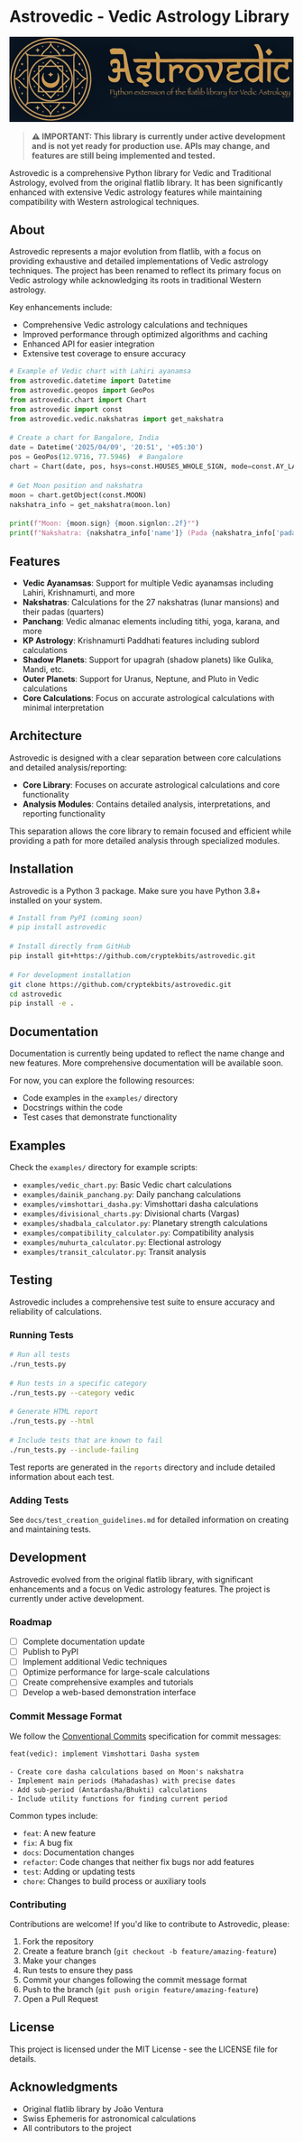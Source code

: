 # Astrovedic - Vedic Astrology Library

<p align="center">
  <img src="resources/banner.png" alt="Astrovedic Banner">
</p>

> **⚠️ IMPORTANT: This library is currently under active development and is not yet ready for production use. APIs may change, and features are still being implemented and tested.**

Astrovedic is a comprehensive Python library for Vedic and Traditional Astrology, evolved from the original flatlib library. It has been significantly enhanced with extensive Vedic astrology features while maintaining compatibility with Western astrological techniques.

## About

Astrovedic represents a major evolution from flatlib, with a focus on providing exhaustive and detailed implementations of Vedic astrology techniques. The project has been renamed to reflect its primary focus on Vedic astrology while acknowledging its roots in traditional Western astrology.

Key enhancements include:
- Comprehensive Vedic astrology calculations and techniques
- Improved performance through optimized algorithms and caching
- Enhanced API for easier integration
- Extensive test coverage to ensure accuracy

```python
# Example of Vedic chart with Lahiri ayanamsa
from astrovedic.datetime import Datetime
from astrovedic.geopos import GeoPos
from astrovedic.chart import Chart
from astrovedic import const
from astrovedic.vedic.nakshatras import get_nakshatra

# Create a chart for Bangalore, India
date = Datetime('2025/04/09', '20:51', '+05:30')
pos = GeoPos(12.9716, 77.5946)  # Bangalore
chart = Chart(date, pos, hsys=const.HOUSES_WHOLE_SIGN, mode=const.AY_LAHIRI)

# Get Moon position and nakshatra
moon = chart.getObject(const.MOON)
nakshatra_info = get_nakshatra(moon.lon)

print(f"Moon: {moon.sign} {moon.signlon:.2f}°")
print(f"Nakshatra: {nakshatra_info['name']} (Pada {nakshatra_info['pada']})")
```

## Features

- **Vedic Ayanamsas**: Support for multiple Vedic ayanamsas including Lahiri, Krishnamurti, and more
- **Nakshatras**: Calculations for the 27 nakshatras (lunar mansions) and their padas (quarters)
- **Panchang**: Vedic almanac elements including tithi, yoga, karana, and more
- **KP Astrology**: Krishnamurti Paddhati features including sublord calculations
- **Shadow Planets**: Support for upagrah (shadow planets) like Gulika, Mandi, etc.
- **Outer Planets**: Support for Uranus, Neptune, and Pluto in Vedic calculations
- **Core Calculations**: Focus on accurate astrological calculations with minimal interpretation

## Architecture

Astrovedic is designed with a clear separation between core calculations and detailed analysis/reporting:

- **Core Library**: Focuses on accurate astrological calculations and core functionality
- **Analysis Modules**: Contains detailed analysis, interpretations, and reporting functionality

This separation allows the core library to remain focused and efficient while providing a path for more detailed analysis through specialized modules.

## Installation

Astrovedic is a Python 3 package. Make sure you have Python 3.8+ installed on your system.

```bash
# Install from PyPI (coming soon)
# pip install astrovedic

# Install directly from GitHub
pip install git+https://github.com/cryptekbits/astrovedic.git

# For development installation
git clone https://github.com/cryptekbits/astrovedic.git
cd astrovedic
pip install -e .
```

## Documentation

Documentation is currently being updated to reflect the name change and new features. More comprehensive documentation will be available soon.

For now, you can explore the following resources:

- Code examples in the `examples/` directory
- Docstrings within the code
- Test cases that demonstrate functionality

## Examples

Check the `examples/` directory for example scripts:

- `examples/vedic_chart.py`: Basic Vedic chart calculations
- `examples/dainik_panchang.py`: Daily panchang calculations
- `examples/vimshottari_dasha.py`: Vimshottari dasha calculations
- `examples/divisional_charts.py`: Divisional charts (Vargas)
- `examples/shadbala_calculator.py`: Planetary strength calculations
- `examples/compatibility_calculator.py`: Compatibility analysis
- `examples/muhurta_calculator.py`: Electional astrology
- `examples/transit_calculator.py`: Transit analysis

## Testing

Astrovedic includes a comprehensive test suite to ensure accuracy and reliability of calculations.

### Running Tests

```bash
# Run all tests
./run_tests.py

# Run tests in a specific category
./run_tests.py --category vedic

# Generate HTML report
./run_tests.py --html

# Include tests that are known to fail
./run_tests.py --include-failing
```

Test reports are generated in the `reports` directory and include detailed information about each test.

### Adding Tests

See `docs/test_creation_guidelines.md` for detailed information on creating and maintaining tests.

## Development

Astrovedic evolved from the original flatlib library, with significant enhancements and a focus on Vedic astrology features. The project is currently under active development.

### Roadmap

- [ ] Complete documentation update
- [ ] Publish to PyPI
- [ ] Implement additional Vedic techniques
- [ ] Optimize performance for large-scale calculations
- [ ] Create comprehensive examples and tutorials
- [ ] Develop a web-based demonstration interface

### Commit Message Format

We follow the [Conventional Commits](https://www.conventionalcommits.org/) specification for commit messages:

```
feat(vedic): implement Vimshottari Dasha system

- Create core dasha calculations based on Moon's nakshatra
- Implement main periods (Mahadashas) with precise dates
- Add sub-period (Antardasha/Bhukti) calculations
- Include utility functions for finding current period
```

Common types include:
- `feat`: A new feature
- `fix`: A bug fix
- `docs`: Documentation changes
- `refactor`: Code changes that neither fix bugs nor add features
- `test`: Adding or updating tests
- `chore`: Changes to build process or auxiliary tools

### Contributing

Contributions are welcome! If you'd like to contribute to Astrovedic, please:

1. Fork the repository
2. Create a feature branch (`git checkout -b feature/amazing-feature`)
3. Make your changes
4. Run tests to ensure they pass
5. Commit your changes following the commit message format
6. Push to the branch (`git push origin feature/amazing-feature`)
7. Open a Pull Request

## License

This project is licensed under the MIT License - see the LICENSE file for details.

## Acknowledgments

- Original flatlib library by João Ventura
- Swiss Ephemeris for astronomical calculations
- All contributors to the project